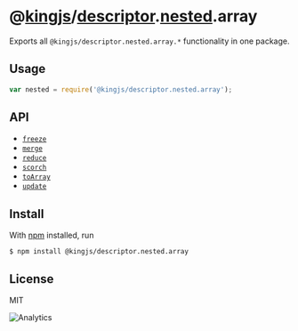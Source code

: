 # @[kingjs](https://www.npmjs.com/package/kingjs)/[descriptor](https://www.npmjs.com/package/kingjs).[nested](https://www.npmjs.com/package/@kingjs/descriptor/nested).array
Exports all `@kingjs/descriptor.nested.array.*` functionality in one package.
## Usage
```js
var nested = require('@kingjs/descriptor.nested.array');
```
## API
- [`freeze`][freeze]
- [`merge`][merge]
- [`reduce`][reduce]
- [`scorch`][scorch]
- [`toArray`][to-array]
- [`update`][update]
## Install
With [npm](https://npmjs.org/) installed, run
```
$ npm install @kingjs/descriptor.nested.array
```
## License
MIT

![Analytics](https://analytics.kingjs.net/descriptor/nested/array)

  [freeze]: https://www.npmjs.com/package/@kingjs/descriptor.nested.array.freeze
  [merge]: https://www.npmjs.com/package/@kingjs/descriptor.nested.array.merge
  [reduce]: https://www.npmjs.com/package/@kingjs/descriptor.nested.array.reduce
  [scorch]: https://www.npmjs.com/package/@kingjs/descriptor.nested.array.scorch
  [to-array]: https://www.npmjs.com/package/@kingjs/descriptor.nested.array.to-array
  [update]: https://www.npmjs.com/package/@kingjs/descriptor.nested.array.update